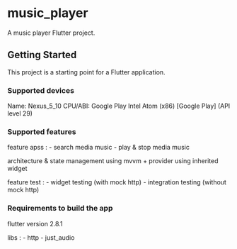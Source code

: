 # music_player

A music player Flutter project.

## Getting Started

This project is a starting point for a Flutter application.

### Supported devices


Name: Nexus_5_10 CPU/ABI: Google Play Intel Atom (x86) [Google Play] (API level 29)

### Supported features

feature apss :
    - search media music
    - play & stop media music

architecture & state management using mvvm + provider using inherited widget 

feature test :
    - widget testing (with mock http)
    - integration testing (without mock http)


### Requirements to build the app

flutter version 2.8.1

libs :
    - http
    - just_audio


